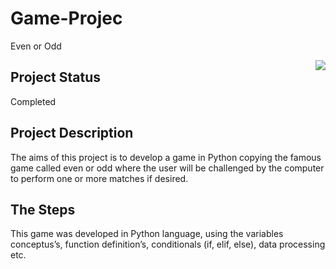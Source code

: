 # Game-Projec
Even or Odd

<img align="right" src="https://www.androidfreeware.net/software_images/morra-even-or-odd.2.jpg" />

## Project Status

Completed

## Project Description
The aims of this project is to develop a game in Python copying the famous game called even or odd where the user will be challenged by the computer to perform one or more matches if desired.

## The Steps
This game was developed in Python language, using the variables conceptus’s, function definition’s, conditionals (if, elif, else), data processing etc.

